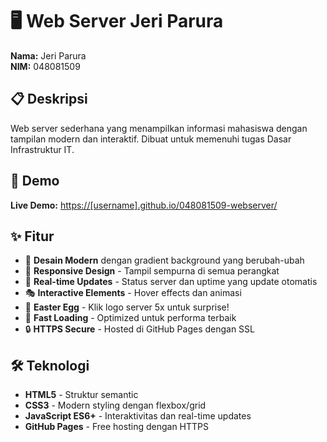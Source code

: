 # 🖥️ Web Server Jeri Parura

**Nama:** Jeri Parura  
**NIM:** 048081509  

## 📋 Deskripsi

Web server sederhana yang menampilkan informasi mahasiswa dengan tampilan modern dan interaktif. Dibuat untuk memenuhi tugas Dasar Infrastruktur IT.

## 🚀 Demo

**Live Demo:** [https://[username].github.io/048081509-webserver/](https://[username].github.io/048081509-webserver/)

## ✨ Fitur

- 🎨 **Desain Modern** dengan gradient background yang berubah-ubah
- 📱 **Responsive Design** - Tampil sempurna di semua perangkat
- 🔄 **Real-time Updates** - Status server dan uptime yang update otomatis
- 🎭 **Interactive Elements** - Hover effects dan animasi
- 🎉 **Easter Egg** - Klik logo server 5x untuk surprise!
- 🚀 **Fast Loading** - Optimized untuk performa terbaik
- 🔒 **HTTPS Secure** - Hosted di GitHub Pages dengan SSL

## 🛠️ Teknologi

- **HTML5** - Struktur semantic
- **CSS3** - Modern styling dengan flexbox/grid
- **JavaScript ES6+** - Interaktivitas dan real-time updates
- **GitHub Pages** - Free hosting dengan HTTPS
